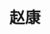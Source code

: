 ﻿---
# Display name
title: 赵康
weight: 3

# Username (this should match the folder name)
authors:
- KangZhao

# Is this the primary user of the site?
superuser: false

# Role/position
role: 访问研究生

# Organizations/Affiliations
organizations:
- name: 清华大学
  url: "https://www.tsinghua.edu.cn/"

# Short bio (displayed in user profile at end of posts)
bio: 我的研究方向为实体关系抽取。

interests:
- 人工智能
- 自然语言处理
- 实体关系抽取
- 多任务学习
- 图表示学习

education:
  courses:
  - course: 计算机科学与技术系 科研实习生
    institution: 清华大学
    year: 2020
  - course: 计算机科学与技术系 硕士研究生在读
    institution: 河北科技大学
    year: 2019


# Social/Academic Networking
# For available icons, see: https://sourcethemes.com/academic/docs/page-builder/#icons
#   For an email link, use "fas" icon pack, "envelope" icon, and a link in the
#   form "mailto:your-email@example.com" or "#contact" for contact widget.
social:
- icon: envelope
  icon_pack: fas
  link: 'mailto:zhaok7878@gmail.com'  # For a direct email link, use "mailto:test@example.org".
# - icon: twitter
#   icon_pack: fab
#  link: https://twitter.com/GeorgeCushen
# - icon: google-scholar
#   icon_pack: ai
#  link: https://scholar.google.co.uk/citations?user=sIwtMXoAAAAJ
- icon: github
  icon_pack: fab
  link: https://github.com/QFXY
# Link to a PDF of your resume/CV from the About widget.
# To enable, copy your resume/CV to `static/files/cv.pdf` and uncomment the lines below.
# - icon: cv
#   icon_pack: ai
#   link: files/cv.pdf

# Enter email to display Gravatar (if Gravatar enabled in Config)
email: "zhaok7878@gmail.com"

# Organizational groups that you belong to (for People widget)
#   Set this to `[]` or comment out if you are not using People widget.
user_groups:
- 访问研究生
---


